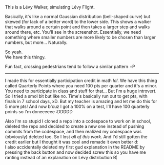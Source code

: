 This is a Lévy Walker, simulating Lévy Flight.

Basically, it's like a normal Gaussian distribution (bell-shaped curve) but skewed (for lack of a better word) to the lower side. This shows a walker that walks around a certain point and then takes a larger step and walks around there, etc. You'll see in the screenshot. Essentially, we need something where smaller numbers are more likely to be chosen than larger numbers, but more... Naturally.

So yeah.
<br>We have this thingy.

Fun fact, crossing pedestrians tend to follow a similar pattern =P

---

I made this for essentially participation credit in math _lol_. We have this thing called Quarterly Points where you need 100 pts per quarter and it's a minor. You need to participate in class and stuff for that... But I'm a huge introvert. So I tried a smol bit but like no. Time's basically run out to get pts, with finals in 7 school days, xD. But my teacher is amazing and let me do this for 5 more pts! And now b'cuz I got a 100% on a test, I'll have 100 quarterly points so I'm doneeeeee :DDDDD

Also I'm so stupid I cloned a repo into a codespace to work on in school, deleted the repo and decided to create a new one instead of pushing commits from the codespace, and then realized my codespace was (obviously) deleted too. So I lost _all of this work_. And I'd still gotten the credit earlier but I thought it was cool and remade it even better d:<br>
I also accidentally deleted my first gud explanation in the README by pressing the back button and now decided screw this so you have me ranting instead of an explanation on Lévy distribution B)
